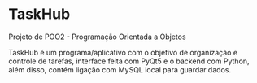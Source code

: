 # TaskHub
Projeto de POO2 - Programação Orientada a Objetos

TaskHub é um programa/aplicativo com o objetivo de organização e controle de tarefas, interface feita com PyQt5 e o backend com Python, além disso, contém ligação com MySQL local para guardar dados.
